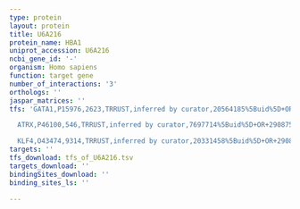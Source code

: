 ```yaml
---
type: protein
layout: protein
title: U6A216
protein_name: HBA1
uniprot_accession: U6A216
ncbi_gene_id: '-'
organism: Homo sapiens
function: target gene
number_of_interactions: '3'
orthologs: ''
jaspar_matrices: ''
tfs: 'GATA1,P15976,2623,TRRUST,inferred by curator,20564185%5Buid%5D+OR+29087512%5Buid%5D+OR+12609092%5Buid%5D,Yes

  ATRX,P46100,546,TRRUST,inferred by curator,7697714%5Buid%5D+OR+29087512%5Buid%5D,Yes

  KLF4,O43474,9314,TRRUST,inferred by curator,20331458%5Buid%5D+OR+29087512%5Buid%5D,Yes'
targets: ''
tfs_download: tfs_of_U6A216.tsv
targets_download: ''
bindingSites_download: ''
binding_sites_ls: ''

---
```


